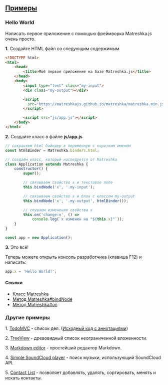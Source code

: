 ## [Примеры](#!examples)

### Hello World
Написать первое приложение с помощью фреймворка Matreshka.js очень просто.

**1\.** Создайте HTML файл со следующим содержимым

```html
<!DOCTYPE html>
<html>
	<head>
		<title>Моё первое приложение на базе Matreshka.js</title>
	</head>
	<body>
		<input type="text" class="my-input">
		<div class="my-output"></div>

		<script
		  src="https://matreshkajs.github.io/matreshka/matreshka.min.js">
		</script>

		<script src="js/app.js"></script>
	</body>
</html>
```


**2\.** Создайте класс в файле **js/app.js**

```js
// сохраняем html байндер в переменную с коротким именем
const htmlBinder = Matreshka.binders.html;

// создаём класс, который наследуется от Matreshka
class Application extends Matreshka {
    constructor() {
        super();

        // связываем свойство x и текстовое поле
        this.bindNode('x', '.my-input');

        // связываем свойство x и блок с классом my-output
        this.bindNode('x', '.my-output', htmlBinder());

        // слушаем изменения свойства x
        this.on('change:x', () =>
            console.log(`x изменен на "${this.x}"`));
    }
}

const app = new Application();
```

**3\.** Это всё!

Теперь можете открыть консоль разработчика (клавиша F12) и написать:
```js
app.x = 'Hello World!';
```

#### Ссылки
* [Класс Matreshka](#!Matreshka)
* [Метод Matreshka#bindNode](#!Matreshka-bindNode)
* [Метод Matreshka#on](#!Matreshka-on)

### Другие примеры

<span class="list-item-number">1.</span>
<a href="https://github.com/matreshkajs/matreshka-todomvc/tree/master/"
class="example-link">TodoMVC</a> - список дел. ([Исходный код с аннотациями](//matreshkajs.github.io/matreshka-todomvc/docs/app.html))

<span class="list-item-number">2.</span>
<a href="https://github.com/matreshkajs/matreshka-examples-and-tutorials/tree/master/treeview/"
class="example-link">TreeView</a> - древовидный список неограниченной вложенности.

<span class="list-item-number">3.</span>
<a href="https://github.com/matreshkajs/matreshka-examples-and-tutorials/tree/master/markdown-editor/"
class="example-link">Markdown editor</a> - простейший редактор Markdown.

<span class="list-item-number">4.</span>
<a href="https://github.com/matreshkajs/matreshka-examples-and-tutorials/tree/master/soundcloud-search/"
class="example-link">Simple SoundCloud player</a> - поиск музыки, использующий SoundCloud API.

<span class="list-item-number">5.</span>
<a href="https://github.com/matreshkajs/matreshka-examples-and-tutorials/tree/master/contact-list/"
class="example-link">Contact List</a> - позволяет добавлять, удалять, сортировать, менять и искать контакты.
